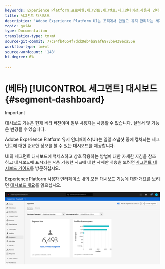 ```yaml
---
keywords: Experience Platform;프로파일;세그먼트;세그먼트;세그먼테이션;사용자 인터페이스;사용자 정의;세그먼트 대시보드;대시보드
title: 세그먼트 대시보드
description: 'Adobe Experience Platform UI는 조직에서 만들고 유지 관리하는 세그먼트와 관련된 중요한 지표를 볼 수 있는 대시보드를 제공합니다. '
topic: guide
type: Documentation
translation-type: tm+mt
source-git-commit: 77c94fb4654f7dcb0eb4ba9af6972be439eca55e
workflow-type: tm+mt
source-wordcount: '148'
ht-degree: 6%

---
```



# (베타) [!UICONTROL 세그먼트] 대시보드 {#segment-dashboard}

>[!IMPORTANT]
>
>대시보드 기능은 현재 베타 버전이며 일부 사용자는 사용할 수 없습니다. 설명서 및 기능은 변경될 수 있습니다.

Adobe Experience Platform 유저 인터페이스(UI)는 일일 스냅샷 중에 캡처되는 세그먼트에 대한 중요한 정보를 볼 수 있는 대시보드를 제공합니다.

UI의 세그먼트 대시보드에 액세스하고 상호 작용하는 방법에 대한 자세한 지침을 참조하고 대시보드에 표시되는 사용 가능한 지표에 대한 자세한 내용을 보려면 [세그먼트 대시보드 가이드](../../dashboards/guides/segments.md)를 방문하십시오.

Experience Platform 사용자 인터페이스 내의 모든 대시보드 기능에 대한 개요를 보려면 [대시보드 개요](../../dashboards/home.md)를 읽으십시오.

![](../images/ui/segment-dashboard/dashboard-overview.png)